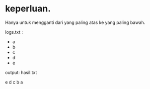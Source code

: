 # keperluan.
Hanya untuk mengganti dari yang paling atas ke yang paling bawah.


logs.txt :
* a
* b
* c
* d
* e

output: hasil.txt

e
d
c
b
a
